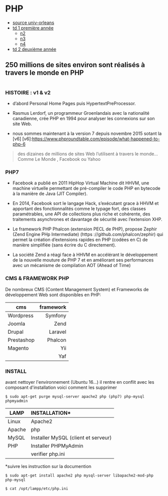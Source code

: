 # PHP
  * [source univ-orleans](https://www.univ-orleans.fr/iut-orleans/informatique/intra/tuto/php/ "source")
  * [td 1 première année](https://www.univ-orleans.fr/iut-orleans/informatique/intra/tuto/php/td/cvrh/2015/td1.pdf "td1")
    * [n2](https://www.univ-orleans.fr/iut-orleans/informatique/intra/tuto/php/td/cvrh/2015/td1.pdf "td2")
    * [n3](https://www.univ-orleans.fr/iut-orleans/informatique/intra/tuto/php/td/cvrh/2015/td3.pdf "td3")
    * [n4](https://www.univ-orleans.fr/iut-orleans/informatique/intra/tuto/php/td/cvrh/2015/td3.pdf "td3")
  * [td 2 deuxième année](https://www.univ-orleans.fr/iut-orleans/informatique/intra/tuto/php/td/2A/2015/td1Web.pdf "td2")

250 millions de sites environ sont réalisés à travers le monde en PHP
---
```
```

### HISTOIRE : v1 & v2
  * d’abord Personal Home Pages puis HypertextPreProcessor.

  * Rasmus Lerdorf, un programmeur Groenlandais avec la nationalité canadienne, crée PHP en
  1994 pour analyser les connexions sur son site Web.

  * nous sommes maintenant à la version 7 depuis novembre 2015 sotant la [v6]
  [v6]:https://www.phproundtable.com/episode/what-happened-to-php-6

  >des dizaines de millions de sites Web l’utilisent à travers le monde…
  Comme Le Monde , Facebook ou Yahoo

### PHP7
* Facebook a publié en 2011 HipHop Virtual Machine dit HHVM, une machine virtuelle
permettant de pré-compiler le code PHP en bytecode à la manière de Java (JIT Compiler).

* En 2014, Facebook sort le langage Hack, s’exécutant grace à HHVM et apportant des
fonctionnalités comme le typage fort, des classes paramétrables, une API de collections
plus riche et cohérente, des traitements asynchrones et davantage de sécurité avec
l’extension XHP.

* Le framework PHP Phalcon (extension PECL de PHP), propose Zephir (Zend Engine
PHp Intermediate) (https ://github.com/phalcon/zephir) qui permet la création d’extensions
rapides en PHP (codées en C) de manière simplifiée (sans écrire du C directement).

* La société Zend a réagi face à HHVM en accélérant le développement de la nouvelle
mouture de PHP 7 et en améliorant ses performances avec un mécanisme de compilation
AOT (Ahead of Time)

### CMS  & FRAMEWORK PHP
De nombreux CMS (Content Management System) et Frameworks de développement Web sont disponibles en PHP:

|cms|framework      |
|---|--------------:|
|Wordpress  |Symfony|
|Joomla     |Zend   |
|Drupal     |Laravel|
|Prestashop |Phalcon|
|Magento    |Yii    |
| |Yaf              |

### INSTALL
avant nettoyer l'environnement (Ubuntu 16...) il rentre en conflit avec les composant d'installation voici comment les supprimer
```
$ sudo apt-get purge mysql-server apache2 php (php7) php-mysql phpmyadmin
```
|LAMP | INSTALLATION*|
|----- |:--- |
|Linux| Apache2|
|Apache|  php|
|MySQL| Installer MySQL (client et serveur)|
|PHP|Installer PHPMyAdmin |
| |verifier php.ini|

\*suivre les instruction sur la documention
```
$ sudo apt-get install apache2 php mysql-server libapache2-mod-php php-mysql

$ cat /opt/lampp/etc/php.ini

```
